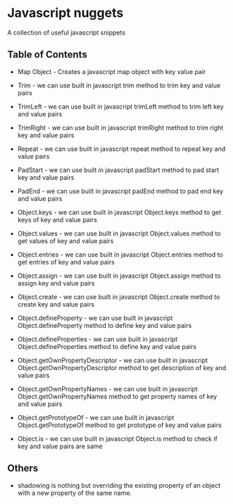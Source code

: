 # Javascript nuggets

A collection of useful javascript snippets

## Table of Contents

- Map Object - Creates a javascript map object with key value pair

- Trim - we can use built in javascript trim method to trim key and value pairs
- TrimLeft - we can use built in javascript trimLeft method to trim left key and value pairs
- TrimRight - we can use built in javascript trimRight method to trim right key and value pairs
- Repeat - we can use built in javascript repeat method to repeat key and value pairs
- PadStart - we can use built in javascript padStart method to pad start key and value pairs
- PadEnd - we can use built in javascript padEnd method to pad end key and value pairs
- Object.keys - we can use built in javascript Object.keys method to get keys of key and value pairs
- Object.values - we can use built in javascript Object.values method to get values of key and value pairs
- Object.entries - we can use built in javascript Object.entries method to get entries of key and value pairs
- Object.assign - we can use built in javascript Object.assign method to assign key and value pairs
- Object.create - we can use built in javascript Object.create method to create key and value pairs
- Object.defineProperty - we can use built in javascript Object.defineProperty method to define key and value pairs
- Object.defineProperties - we can use built in javascript Object.defineProperties method to define key and value pairs
- Object.getOwnPropertyDescriptor - we can use built in javascript Object.getOwnPropertyDescriptor method to get description of key and value pairs
- Object.getOwnPropertyNames - we can use built in javascript Object.getOwnPropertyNames method to get property names of key and value pairs
- Object.getPrototypeOf - we can use built in javascript Object.getPrototypeOf method to get prototype of key and value pairs
- Object.is - we can use built in javascript Object.is method to check if key and value pairs are same



## Others
- shadowing is nothing but overriding the existing property of an object with a new property of the same name.

